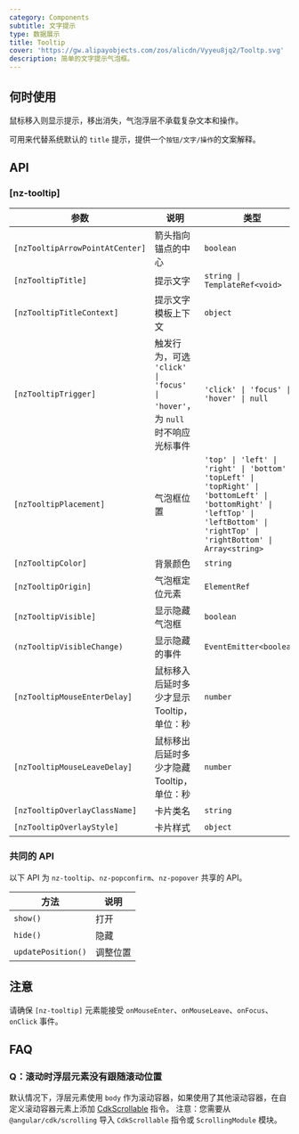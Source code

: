 ```yaml
---
category: Components
subtitle: 文字提示
type: 数据展示
title: Tooltip
cover: 'https://gw.alipayobjects.com/zos/alicdn/Vyyeu8jq2/Tooltp.svg'
description: 简单的文字提示气泡框。
---
```


## 何时使用

鼠标移入则显示提示，移出消失，气泡浮层不承载复杂文本和操作。

可用来代替系统默认的 `title` 提示，提供一个`按钮/文字/操作`的文案解释。

## API

### [nz-tooltip]

| 参数                            | 说明                                                                       | 类型                                                                                                                                                                              | 默认值    |
| ------------------------------- | -------------------------------------------------------------------------- | --------------------------------------------------------------------------------------------------------------------------------------------------------------------------------- | --------- |
| `[nzTooltipArrowPointAtCenter]` | 箭头指向锚点的中心                                                         | `boolean`                                                                                                                                                                         | `false`   |
| `[nzTooltipTitle]`              | 提示文字                                                                   | `string \| TemplateRef<void>`                                                                                                                                                     | -         |
| `[nzTooltipTitleContext]`       | 提示文字模板上下文                                                         | `object`                                                                                                                                                                          | -         |
| `[nzTooltipTrigger]`            | 触发行为，可选 `'click' \| 'focus' \| 'hover'`，为 `null` 时不响应光标事件 | `'click' \| 'focus' \| 'hover' \| null`                                                                                                                                           | `'hover'` |
| `[nzTooltipPlacement]`          | 气泡框位置                                                                 | `'top' \| 'left' \| 'right' \| 'bottom' \| 'topLeft' \| 'topRight' \| 'bottomLeft' \| 'bottomRight' \| 'leftTop' \| 'leftBottom' \| 'rightTop' \| 'rightBottom' \| Array<string>` | `'top'`   |
| `[nzTooltipColor]`              | 背景颜色                                                                   | `string`                                                                                                                                                                          | -         |
| `[nzTooltipOrigin]`             | 气泡框定位元素                                                             | `ElementRef`                                                                                                                                                                      | -         |
| `[nzTooltipVisible]`            | 显示隐藏气泡框                                                             | `boolean`                                                                                                                                                                         | `false`   |
| `(nzTooltipVisibleChange)`      | 显示隐藏的事件                                                             | `EventEmitter<boolean>`                                                                                                                                                           | -         |
| `[nzTooltipMouseEnterDelay]`    | 鼠标移入后延时多少才显示 Tooltip，单位：秒                                 | `number`                                                                                                                                                                          | `0.15`    |
| `[nzTooltipMouseLeaveDelay]`    | 鼠标移出后延时多少才隐藏 Tooltip，单位：秒                                 | `number`                                                                                                                                                                          | `0.1`     |
| `[nzTooltipOverlayClassName]`   | 卡片类名                                                                   | `string`                                                                                                                                                                          | -         |
| `[nzTooltipOverlayStyle]`       | 卡片样式                                                                   | `object`                                                                                                                                                                          | -         |

### 共同的 API

以下 API 为 `nz-tooltip`、`nz-popconfirm`、`nz-popover` 共享的 API。

| 方法               | 说明     |
| ------------------ | -------- |
| `show()`           | 打开     |
| `hide()`           | 隐藏     |
| `updatePosition()` | 调整位置 |

## 注意

请确保 `[nz-tooltip]` 元素能接受 `onMouseEnter`、`onMouseLeave`、`onFocus`、`onClick` 事件。

## FAQ

### Q：滚动时浮层元素没有跟随滚动位置

默认情况下，浮层元素使用 `body` 作为滚动容器，如果使用了其他滚动容器，在自定义滚动容器元素上添加 [CdkScrollable](https://material.angular.dev/cdk/scrolling/api#CdkScrollable) 指令。
注意：您需要从 `@angular/cdk/scrolling` 导入 `CdkScrollable` 指令或 `ScrollingModule` 模块。

